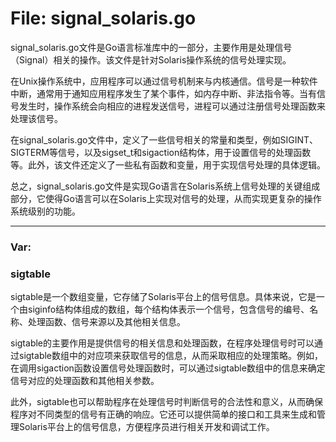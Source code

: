 # File: signal_solaris.go

signal_solaris.go文件是Go语言标准库中的一部分，主要作用是处理信号（Signal）相关的操作。该文件是针对Solaris操作系统的信号处理实现。

在Unix操作系统中，应用程序可以通过信号机制来与内核通信。信号是一种软件中断，通常用于通知应用程序发生了某个事件，如内存中断、非法指令等。当有信号发生时，操作系统会向相应的进程发送信号，进程可以通过注册信号处理函数来处理该信号。

在signal_solaris.go文件中，定义了一些信号相关的常量和类型，例如SIGINT、SIGTERM等信号，以及sigset_t和sigaction结构体，用于设置信号的处理函数等。此外，该文件还定义了一些私有函数和变量，用于实现信号处理的具体逻辑。

总之，signal_solaris.go文件是实现Go语言在Solaris系统上信号处理的关键组成部分，它使得Go语言可以在Solaris上实现对信号的处理，从而实现更复杂的操作系统级别的功能。




---

### Var:

### sigtable

sigtable是一个数组变量，它存储了Solaris平台上的信号信息。具体来说，它是一个由siginfo结构体组成的数组，每个结构体表示一个信号，包含信号的编号、名称、处理函数、信号来源以及其他相关信息。

sigtable的主要作用是提供信号的相关信息和处理函数，在程序处理信号时可以通过sigtable数组中的对应项来获取信号的信息，从而采取相应的处理策略。例如，在调用sigaction函数设置信号处理函数时，可以通过sigtable数组中的信息来确定信号对应的处理函数和其他相关参数。

此外，sigtable也可以帮助程序在处理信号时判断信号的合法性和意义，从而确保程序对不同类型的信号有正确的响应。它还可以提供简单的接口和工具来生成和管理Solaris平台上的信号信息，方便程序员进行相关开发和调试工作。



